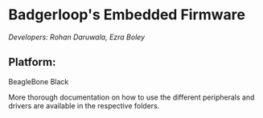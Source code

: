 # Badgerloop's Embedded Firmware
*Developers: Rohan Daruwala, Ezra Boley*

## Platform: 
  BeagleBone Black
  
More thorough documentation on how to use the different peripherals and drivers are available in the respective folders.